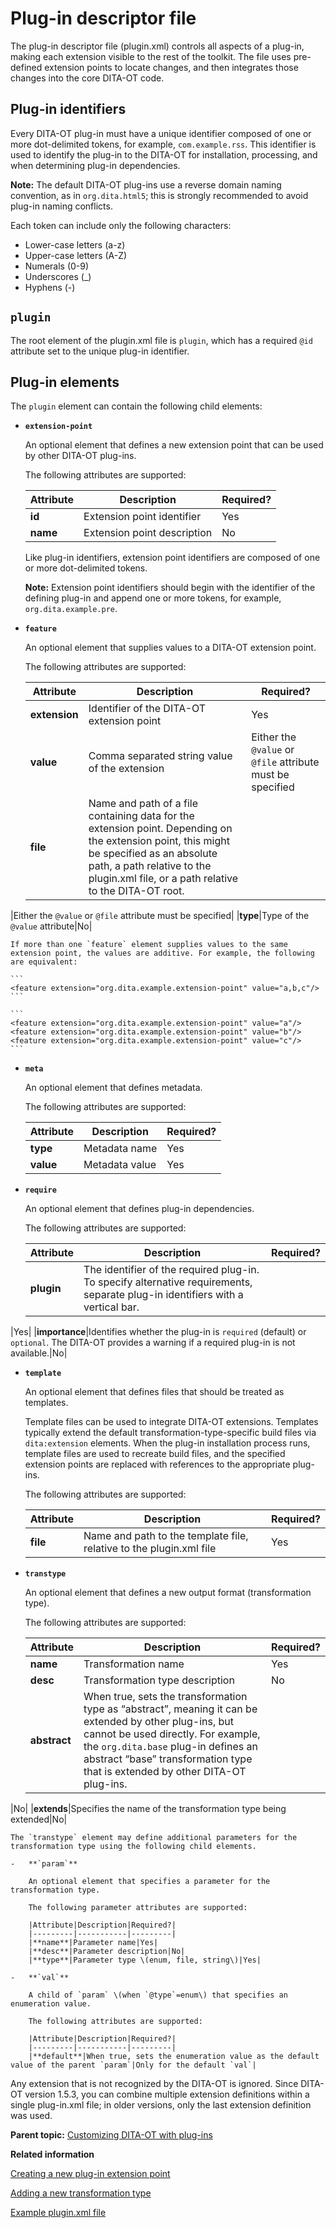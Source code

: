 # Plug-in descriptor file

The plug-in descriptor file \(plugin.xml\) controls all aspects of a plug-in, making each extension visible to the rest of the toolkit. The file uses pre-defined extension points to locate changes, and then integrates those changes into the core DITA-OT code.

## Plug-in identifiers

Every DITA-OT plug-in must have a unique identifier composed of one or more dot-delimited tokens, for example, `com.example.rss`. This identifier is used to identify the plug-in to the DITA-OT for installation, processing, and when determining plug-in dependencies.

**Note:** The default DITA-OT plug-ins use a reverse domain naming convention, as in `org.dita.html5`; this is strongly recommended to avoid plug-in naming conflicts.

Each token can include only the following characters:

-   Lower-case letters \(a-z\)
-   Upper-case letters \(A-Z\)
-   Numerals \(0-9\)
-   Underscores \(\_\)
-   Hyphens \(-\)

## `plugin`

The root element of the plugin.xml file is `plugin`, which has a required `@id` attribute set to the unique plug-in identifier.

## Plug-in elements

The `plugin` element can contain the following child elements:

-   **`extension-point`**

    An optional element that defines a new extension point that can be used by other DITA-OT plug-ins.

    The following attributes are supported:

    |Attribute|Description|Required?|
    |---------|-----------|---------|
    |**id**|Extension point identifier|Yes|
    |**name**|Extension point description|No|

    Like plug-in identifiers, extension point identifiers are composed of one or more dot-delimited tokens.

    **Note:** Extension point identifiers should begin with the identifier of the defining plug-in and append one or more tokens, for example, `org.dita.example.pre`.

-   **`feature`**

    An optional element that supplies values to a DITA-OT extension point.

    The following attributes are supported:

    |Attribute|Description|Required?|
    |---------|-----------|---------|
    |**extension**|Identifier of the DITA-OT extension point|Yes|
    |**value**|Comma separated string value of the extension|Either the `@value` or `@file` attribute must be specified|
    |**file**|Name and path of a file containing data for the extension point. Depending on the extension point, this might be specified as an absolute path, a path relative to the plugin.xml file, or a path relative to the DITA-OT root.

|Either the `@value` or `@file` attribute must be specified|
    |**type**|Type of the `@value` attribute|No|

    If more than one `feature` element supplies values to the same extension point, the values are additive. For example, the following are equivalent:

    ```
    <feature extension="org.dita.example.extension-point" value="a,b,c"/>
    ```

    ```
    <feature extension="org.dita.example.extension-point" value="a"/>
    <feature extension="org.dita.example.extension-point" value="b"/>
    <feature extension="org.dita.example.extension-point" value="c"/>
    ```

-   **`meta`**

    An optional element that defines metadata.

    The following attributes are supported:

    |Attribute|Description|Required?|
    |---------|-----------|---------|
    |**type**|Metadata name|Yes|
    |**value**|Metadata value|Yes|

-   **`require`**

    An optional element that defines plug-in dependencies.

    The following attributes are supported:

    |Attribute|Description|Required?|
    |---------|-----------|---------|
    |**plugin**|The identifier of the required plug-in. To specify alternative requirements, separate plug-in identifiers with a vertical bar.

|Yes|
    |**importance**|Identifies whether the plug-in is `required` \(default\) or `optional`. The DITA-OT provides a warning if a required plug-in is not available.|No|

-   **`template`**

    An optional element that defines files that should be treated as templates.

    Template files can be used to integrate DITA-OT extensions. Templates typically extend the default transformation-type-specific build files via `dita:extension` elements. When the plug-in installation process runs, template files are used to recreate build files, and the specified extension points are replaced with references to the appropriate plug-ins.

    The following attributes are supported:

    |Attribute|Description|Required?|
    |---------|-----------|---------|
    |**file**|Name and path to the template file, relative to the plugin.xml file|Yes|

-   **`transtype`**

    An optional element that defines a new output format \(transformation type\).

    The following attributes are supported:

    |Attribute|Description|Required?|
    |---------|-----------|---------|
    |**name**|Transformation name|Yes|
    |**desc**|Transformation type description|No|
    |**abstract**|When true, sets the transformation type as “abstract”, meaning it can be extended by other plug-ins, but cannot be used directly. For example, the `org.dita.base` plug-in defines an abstract “base” transformation type that is extended by other DITA-OT plug-ins.

|No|
    |**extends**|Specifies the name of the transformation type being extended|No|

    The `transtype` element may define additional parameters for the transformation type using the following child elements.

    -   **`param`**

        An optional element that specifies a parameter for the transformation type.

        The following parameter attributes are supported:

        |Attribute|Description|Required?|
        |---------|-----------|---------|
        |**name**|Parameter name|Yes|
        |**desc**|Parameter description|No|
        |**type**|Parameter type \(enum, file, string\)|Yes|

    -   **`val`**

        A child of `param` \(when `@type`=enum\) that specifies an enumeration value.

        The following attributes are supported:

        |Attribute|Description|Required?|
        |---------|-----------|---------|
        |**default**|When true, sets the enumeration value as the default value of the parent `param`|Only for the default `val`|


Any extension that is not recognized by the DITA-OT is ignored. Since DITA-OT version 1.5.3, you can combine multiple extension definitions within a single plug-in.xml file; in older versions, only the last extension definition was used.

**Parent topic:** [Customizing DITA-OT with plug-ins](../topics/custom-plugins.md)

**Related information**  


[Creating a new plug-in extension point](../topics/plugin-newextensions.md)

[Adding a new transformation type](../topics/plugin-newtranstype.md)

[Example plugin.xml file](../topics/plugin-sample.md)

